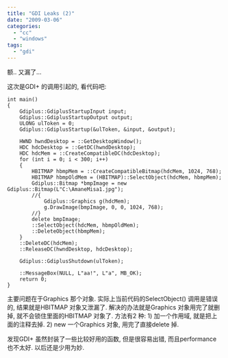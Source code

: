 ```yaml
---
title: "GDI Leaks (2)"
date: "2009-03-06"
categories: 
  - "cc"
  - "windows"
tags: 
  - "gdi"
---
```


额.. 又漏了...

这次是GDI+ 的调用引起的, 看代码吧:

```
int main()
{
    Gdiplus::GdiplusStartupInput input;
    Gdiplus::GdiplusStartupOutput output;
    ULONG ulToken = 0;
    Gdiplus::GdiplusStartup(&ulToken, &input, &output);

    HWND hwndDesktop = ::GetDesktopWindow();
    HDC hdcDesktop = ::GetDC(hwndDesktop);
    HDC hdcMem = ::CreateCompatibleDC(hdcDesktop);
    for (int i = 0; i < 300; i++)
    {
        HBITMAP hbmpMem = ::CreateCompatibleBitmap(hdcMem, 1024, 768);
        HBITMAP hbmpOldMem = (HBITMAP)::SelectObject(hdcMem, hbmpMem);
        Gdiplus::Bitmap *bmpImage = new Gdiplus::Bitmap(L"C:\AmaneMisa1.jpg");
        //{
            Gdiplus::Graphics g(hdcMem);
            g.DrawImage(bmpImage, 0, 0, 1024, 768);
        //}
        delete bmpImage;
        ::SelectObject(hdcMem, hbmpOldMem);
        ::DeleteObject(hbmpMem);
    }
    ::DeleteDC(hdcMem);
    ::ReleaseDC(hwndDesktop, hdcDesktop);

    Gdiplus::GdiplusShutdown(ulToken);

    ::MessageBox(NULL, L"aa!", L"a", MB_OK);
    return 0;
}
```

主要问题在于Graphics 那个对象. 实际上当前代码的SelectObject() 调用是错误的, 结果就是HBITMAP 对象又泄漏了. 解决的办法就是Graphics 对象用完了就删掉, 就不会锁住里面的HBITMAP 对象了. 方法有2 种: 1) 加一个作用域, 就是把上面的注释去掉. 2) new 一个Graphics 对象, 用完了直接delete 掉.

发现GDI+ 虽然封装了一些比较好用的函数, 但是很容易出错, 而且performance 也不太好. 以后还是少用为妙.
